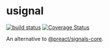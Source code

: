 # usignal

[![build status](https://github.com/WebReflection/usignal/actions/workflows/node.js.yml/badge.svg)](https://github.com/WebReflection/usignal/actions) [![Coverage Status](https://coveralls.io/repos/github/WebReflection/usignal/badge.svg?branch=main)](https://coveralls.io/github/WebReflection/usignal?branch=main)

An alternative to [@preact/signals-core](https://github.com/preactjs/signals).
